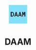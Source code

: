 <p align="center">
  <a href="https://www.daam.it">
    <img alt="DAAM" src="https://raw.githubusercontent.com/giopunt/DAAM/master/static/android-chrome-192x192.png" width="60" />
  </a>
</p>
<h1 align="center">
  DAAM
</h1>
